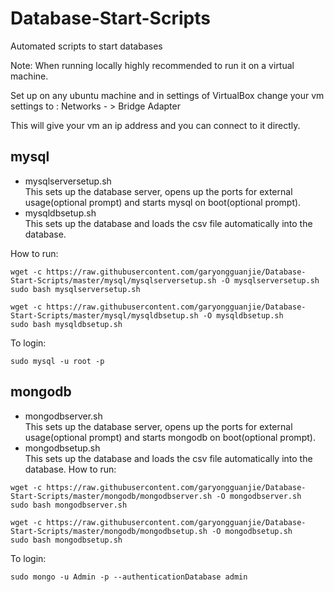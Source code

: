 # Database-Start-Scripts
Automated scripts to start databases

Note:
When running locally highly recommended to run it on a virtual machine.

Set up on any ubuntu machine and in settings of VirtualBox change your vm settings to : Networks - > Bridge Adapter

This will give your vm an ip address and you can connect to it directly.
## mysql
* mysqlserversetup.sh   
  This sets up the database server, opens up the ports for external usage(optional prompt) and starts mysql on boot(optional prompt).
* mysqldbsetup.sh   
  This sets up the database and loads the csv file automatically into the database.

How to run:
```
wget -c https://raw.githubusercontent.com/garyongguanjie/Database-Start-Scripts/master/mysql/mysqlserversetup.sh -O mysqlserversetup.sh
sudo bash mysqlserversetup.sh
```
```
wget -c https://raw.githubusercontent.com/garyongguanjie/Database-Start-Scripts/master/mysql/mysqldbsetup.sh -O mysqldbsetup.sh
sudo bash mysqldbsetup.sh
```

To login:
```
sudo mysql -u root -p
```
## mongodb
* mongodbserver.sh   
  This sets up the database server, opens up the ports for external usage(optional prompt) and starts mongodb on boot(optional prompt).
* mongodbsetup.sh   
  This sets up the database and loads the csv file automatically into the database.
How to run:
```
wget -c https://raw.githubusercontent.com/garyongguanjie/Database-Start-Scripts/master/mongodb/mongodbserver.sh -O mongodbserver.sh
sudo bash mongodbserver.sh
```
```
wget -c https://raw.githubusercontent.com/garyongguanjie/Database-Start-Scripts/master/mongodb/mongodbsetup.sh -O mongodbsetup.sh
sudo bash mongodbsetup.sh
```

To login:
```
sudo mongo -u Admin -p --authenticationDatabase admin
```